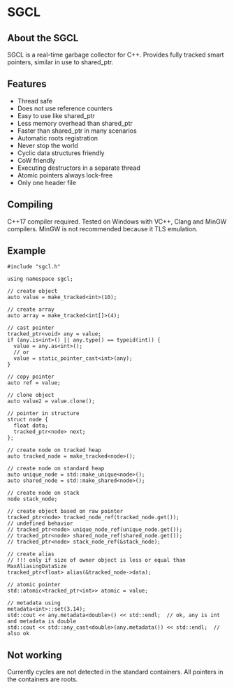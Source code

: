 # SGCL
## About the SGCL
SGCL is a real-time garbage collector for C++. Provides fully tracked smart pointers, similar in use to shared_ptr.
## Features
- Thread safe
- Does not use reference counters
- Easy to use like shared_ptr
- Less memory overhead than shared_ptr
- Faster than shared_ptr in many scenarios
- Automatic roots registration
- Never stop the world
- Cyclic data structures friendly
- CoW friendly
- Executing destructors in a separate thread
- Atomic pointers always lock-free
- Only one header file

## Compiling
C++17 compiler required. Tested on Windows with VC++, Clang and MinGW compilers. MinGW is not recommended because it TLS emulation.
## Example
```
#include "sgcl.h"

using namespace sgcl;

// create object
auto value = make_tracked<int>(10);

// create array
auto array = make_tracked<int[]>(4);

// cast pointer
tracked_ptr<void> any = value;
if (any.is<int>() || any.type() == typeid(int)) {
  value = any.as<int>();
  // or
  value = static_pointer_cast<int>(any);
}

// copy pointer
auto ref = value;

// clone object
auto value2 = value.clone();

// pointer in structure
struct node {
  float data;
  tracked_ptr<node> next;
};

// create node on tracked heap
auto tracked_node = make_tracked<node>();

// create node on standard heap
auto unique_node = std::make_unique<node>();
auto shared_node = std::make_shared<node>();

// create node on stack
node stack_node;

// create object based on raw pointer
tracked_ptr<node> tracked_node_ref(tracked_node.get());
// undefined behavior
// tracked_ptr<node> unique_node_ref(unique_node.get());
// tracked_ptr<node> shared_node_ref(shared_node.get());
// tracked_ptr<node> stack_node_ref(&stack_node);

// create alias
// !!! only if size of owner object is less or equal than MaxAliasingDataSize
tracked_ptr<float> alias(&tracked_node->data);

// atomic pointer
std::atomic<tracked_ptr<int>> atomic = value;

// metadata using
metadata<int>::set(3.14);
std::cout << any.metadata<double>() << std::endl;  // ok, any is int and metadata is double
std::cout << std::any_cast<double>(any.metadata()) << std::endl;  // also ok
```
## Not working
Currently cycles are not detected in the standard containers. All pointers in the containers are roots.
